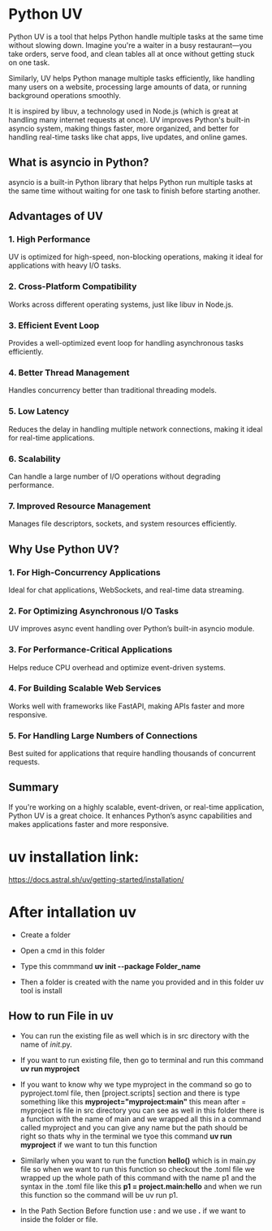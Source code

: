 # Python UV
Python UV is a tool that helps Python handle multiple tasks at the same time without slowing down. Imagine you're a waiter in a busy restaurant—you take orders, serve food, and clean tables all at once without getting stuck on one task.

Similarly, UV helps Python manage multiple tasks efficiently, like handling many users on a website, processing large amounts of data, or running background operations smoothly.

It is inspired by libuv, a technology used in Node.js (which is great at handling many internet requests at once). UV improves Python's built-in asyncio system, making things faster, more organized, and better for handling real-time tasks like chat apps, live updates, and online games.

## What is asyncio in Python?

asyncio is a built-in Python library that helps Python run multiple tasks at the same time without waiting for one task to finish before starting another.

## Advantages of UV

### 1. High Performance  
UV is optimized for high-speed, non-blocking operations, making it ideal for applications with heavy I/O tasks.

### 2. Cross-Platform Compatibility
Works across different operating systems, just like libuv in Node.js.

### 3. Efficient Event Loop  
Provides a well-optimized event loop for handling asynchronous tasks efficiently.


### 4. Better Thread Management  
Handles concurrency better than traditional threading models.



### 5. Low Latency 
 Reduces the delay in handling multiple network connections, making it ideal for real-time applications.


### 6. Scalability 
 Can handle a large number of I/O operations without degrading performance.


### 7. Improved Resource Management 
Manages file descriptors, sockets, and system resources efficiently.


## Why Use Python UV?

### 1. For High-Concurrency Applications

Ideal for chat applications, WebSockets, and real-time data streaming.



### 2. For Optimizing Asynchronous I/O Tasks

UV improves async event handling over Python’s built-in asyncio module.



### 3. For Performance-Critical Applications

Helps reduce CPU overhead and optimize event-driven systems.



### 4. For Building Scalable Web Services

Works well with frameworks like FastAPI, making APIs faster and more responsive.



### 5. For Handling Large Numbers of Connections

Best suited for applications that require handling thousands of concurrent requests.

## Summary

If you're working on a highly scalable, event-driven, or real-time application, Python UV is a great choice. It enhances Python’s async capabilities and makes applications faster and more responsive.

# uv installation link:
https://docs.astral.sh/uv/getting-started/installation/

# After intallation uv

* Create a folder

* Open a cmd in this folder

* Type this commmand **uv init --package Folder_name**

* Then a folder is created with the name you provided and in this folder uv tool is install

## How to run File in uv

* You can run the existing file as well which is in src directory with the name of _init_.py.

* If you want to run existing file, then go to terminal and run this command **uv run myproject**

* If you want to know why we type myproject in the command so go to pyproject.toml file, then [project.scripts] section and there is type something like this
  **myproject="myproject:main"** this mean after = myproject is file in src directory you can see as well in this folder there is a function with the name of
  main and we wrapped all this in a command called myproject and you can give any name but the path should be right so thats why in the terminal we tyoe this 
  command **uv run myproject** if we want to tun this function

* Similarly when you want to run the function **hello()** which is in main.py file so when we want to run this function so checkout the .toml file we wrapped up
  the whole path of this command with the name p1 and the syntax in the .toml file like this **p1 = project.main:hello** and when we run this function so the 
  command will be uv run p1.

* In the Path Section Before function use **:** and we use **.** if we want to inside the folder or file.

